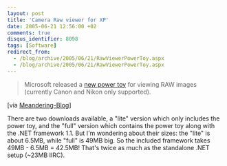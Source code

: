 ```yaml
---
layout: post
title: 'Camera Raw viewer for XP'
date: 2005-06-21 12:56:00 +02
comments: true
disqus_identifier: 8098
tags: [Software]
redirect_from:
  - /blog/archive/2005/06/21/RawViewerPowerToy.aspx
  - /blog/archive/2005/06/21/RawViewerPowerToy.aspx
---
```


> Microsoft released a [new power toy](http://www.microsoft.com/downloads/details.aspx?familyid=d48e808e-b10d-4ce4-a141-5866fd4a3286&displaylang=en) for viewing RAW images (currently Canon and Nikon only supported).

[via [Meandering-Blog](http://meandering-blog.com/archive/2005/06/21/871.aspx)]

There are two downloads available, a "lite" version which only includes the power toy, and the "full" version which contains the power toy along with the .NET framework 1.1. But I'm wondering about their sizes: the "lite" is about 6.5MB, while "full" is 49MB big. So the included framework takes 49MB - 6.5MB = 42.5MB! That's twice as much as the standalone .NET setup (~23MB IIRC).

